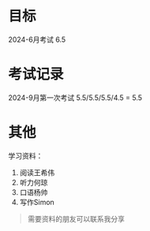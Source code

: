 # 目标
2024-6月考试 6.5

# 考试记录
2024-9月第一次考试 5.5/5.5/5.5/4.5 = 5.5

# 其他
学习资料：
1. 阅读王希伟
2. 听力何琼
3. 口语杨帅
4. 写作Simon

> 需要资料的朋友可以联系我分享

